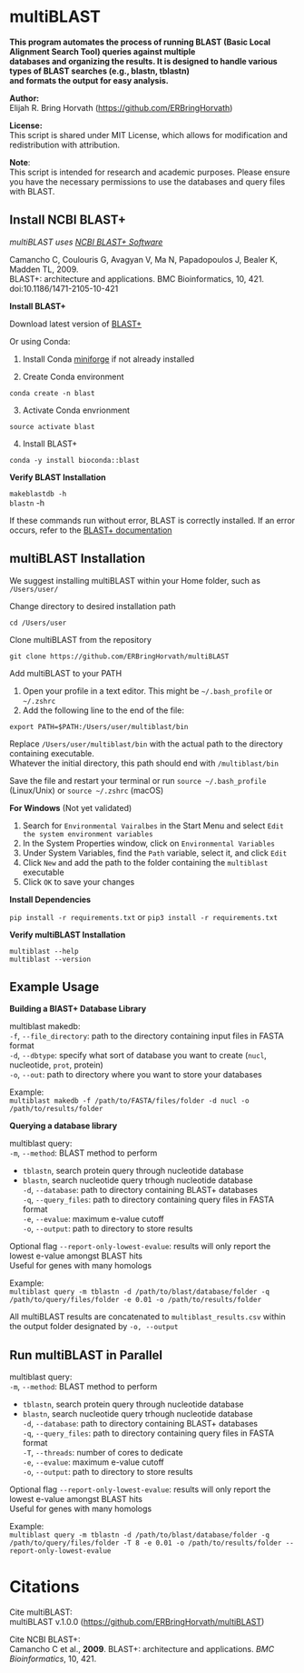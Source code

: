 # **multiBLAST**

**This program automates the process of running BLAST (Basic Local Alignment Search Tool) queries against multiple <br />
databases and organizing the results. It is designed to handle various types of BLAST searches (e.g., blastn, tblastn) <br />
and formats the output for easy analysis.** 

**Author:** <br />
    Elijah R. Bring Horvath (https://github.com/ERBringHorvath)

**License:** <br />
    This script is shared under MIT License, which allows for modification and redistribution with attribution.

**Note**: <br />
    This script is intended for research and academic purposes. 
    Please ensure you have the necessary permissions to use the databases and query files with BLAST.

## Install NCBI BLAST+

*multiBLAST uses [NCBI BLAST+ Software](https://pubmed.ncbi.nlm.nih.gov/20003500/)*

Camancho C, Coulouris G, Avagyan V, Ma N, Papadopoulos J, Bealer K, Madden TL, 2009. <br />
BLAST+: architecture and applications. BMC Bioinformatics, 10, 421. doi:10.1186/1471-2105-10-421

**Install BLAST+**

Download latest version of [BLAST+](https://ftp.ncbi.nlm.nih.gov/blast/executables/blast+/LATEST/)

Or using Conda:

1. Install Conda [miniforge](https://github.com/conda-forge/miniforge/) if not already installed

2. Create Conda environment

`conda create -n blast`

3. Activate Conda envrionment

`source activate blast`

4. Install BLAST+

`conda -y install bioconda::blast`

**Verify BLAST Installation**

`makeblastdb -h` <br />
`blastn` -h

If these commands run without error, BLAST is correctly installed. If an error occurs, refer to the [BLAST+ documentation](https://blast.ncbi.nlm.nih.gov/doc/blast-help/index.html#index)

## multiBLAST Installation

We suggest installing multiBLAST within your Home folder, such as `/Users/user/` 

Change directory to desired installation path

`cd /Users/user`

Clone multiBLAST from the repository

`git clone https://github.com/ERBringHorvath/multiBLAST`

Add multiBLAST to your PATH

1. Open your profile in a text editor. This might be `~/.bash_profile` or `~/.zshrc`
2. Add the following line to the end of the file:

`export PATH=$PATH:/Users/user/multiblast/bin`

Replace `/Users/user/multiblast/bin` with the actual path to the directory containing executable. <br />
Whatever the initial directory, this path should end with `/multiblast/bin`

Save the file and restart your terminal or run `source ~/.bash_profile` (Linux/Unix) or `source ~/.zshrc` (macOS)

**For Windows** (Not yet validated)

1. Search for `Environmental Vairalbes` in the Start Menu and select `Edit the system environment variables`
2. In the System Properties window, click on `Environmental Variables`
3. Under System Variables, find the `Path` variable, select it, and click `Edit`
4. Click `New` and add the path to the folder containing the `multiblast` executable
5. Click `OK` to save your changes

**Install Dependencies**

`pip install -r requirements.txt` or `pip3 install -r requirements.txt`

**Verify multiBLAST Installation**

`multiblast --help` <br />
`multiblast --version`

## Example Usage

**Building a BlAST+ Database Library**

multiblast makedb: <br />
`-f`, `--file_directory`: path to the directory containing input files in FASTA format <br />
`-d`, `--dbtype`: specify what sort of database you want to create (`nucl`, nucleotide, `prot`, protein) <br />
`-o`, `--out`: path to directory where you want to store your databases

Example: <br />
`multiblast makedb -f /path/to/FASTA/files/folder -d nucl -o /path/to/results/folder`

**Querying a database library**

multiblast query: <br />
`-m`, `--method`: BLAST method to perform <br />
*    `tblastn`, search protein query through nucleotide database <br />
*    `blastn`, search nucleotide query trhough nucleotide database <br />
`-d`, `--database`: path to directory containing BLAST+ databases <br />
`-q`, `--query_files`: path to directory containing query files in FASTA format <br />
`-e`, `--evalue`: maximum e-value cutoff <br />
`-o`, `--output`: path to directory to store results

Optional flag `--report-only-lowest-evalue`: results will only report the lowest e-value amongst BLAST hits <br />
Useful for genes with many homologs

Example: <br />
`multiblast query -m tblastn -d /path/to/blast/database/folder -q /path/to/query/files/folder -e 0.01 -o /path/to/results/folder`

All multiBLAST results are concatenated to `multiblast_results.csv` within the output folder designated by `-o, --output`

## Run multiBLAST in Parallel

multiblast query: <br />
`-m`, `--method`: BLAST method to perform <br />
*    `tblastn`, search protein query through nucleotide database <br />
*    `blastn`, search nucleotide query trhough nucleotide database <br />
`-d`, `--database`: path to directory containing BLAST+ databases <br />
`-q`, `--query_files`: path to directory containing query files in FASTA format <br />
`-T`, `--threads`: number of cores to dedicate <br />
`-e`, `--evalue`: maximum e-value cutoff <br />
`-o`, `--output`: path to directory to store results

Optional flag `--report-only-lowest-evalue`: results will only report the lowest e-value amongst BLAST hits <br />
Useful for genes with many homologs

Example: <br />
`multiblast query -m tblastn -d /path/to/blast/database/folder -q /path/to/query/files/folder -T 8 -e 0.01 -o /path/to/results/folder --report-only-lowest-evalue`

# Citations

Cite multiBLAST: <br />
multiBLAST v.1.0.0 (https://github.com/ERBringHorvath/multiBLAST)

Cite NCBI BLAST+: <br />
Camancho C et al., **2009**. BLAST+: architecture and applications. *BMC Bioinformatics*, 10, 421. 

